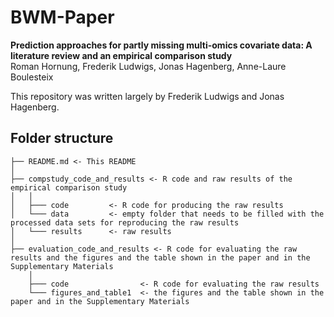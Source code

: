 # BWM-Paper
**Prediction approaches for partly missing multi-omics covariate data: A literature review and an empirical comparison study**   
Roman Hornung, Frederik Ludwigs, Jonas Hagenberg, Anne-Laure Boulesteix

This repository was written largely by Frederik Ludwigs and Jonas Hagenberg.

## Folder structure  
```
├── README.md <- This README
│ 
├── compstudy_code_and_results <- R code and raw results of the empirical comparison study
│   │   
│   ├─── code         <- R code for producing the raw results
│   └─── data         <- empty folder that needs to be filled with the processed data sets for reproducing the raw results
│   └─── results      <- raw results
│  
├── evaluation_code_and_results <- R code for evaluating the raw results and the figures and the table shown in the paper and in the Supplementary Materials
    │  
    ├─── code                <- R code for evaluating the raw results
    └─── figures_and_table1  <- the figures and the table shown in the paper and in the Supplementary Materials
```